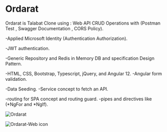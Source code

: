 # Ordarat

Ordarat is Talabat Clone using : Web API CRUD Operations with (Postman Test , Swagger Documentation , CORS Policy). 

-Applied Microsoft Identity (Authentication Authorization). 

-JWT authentication. 

-Generic Repository and Redis in Memory DB and specification Design Pattern.

-HTML, CSS, Bootstrap, Typescript, jQuery, and Angular 12. -Angular form validation. 

-Data Seeding. -Service concept to fetch an API. 

-routing for SPA concept and routing guard. -pipes and directives like (*NgFor and *NgIf).

![Ordarat](https://user-images.githubusercontent.com/79394414/192775188-6381321d-9798-4f60-8593-b902e17ec1d8.png)


![Ordarat-Web icon](https://user-images.githubusercontent.com/79394414/192775363-95ce1a97-e2af-476f-bfc0-259d92267f0d.png)
